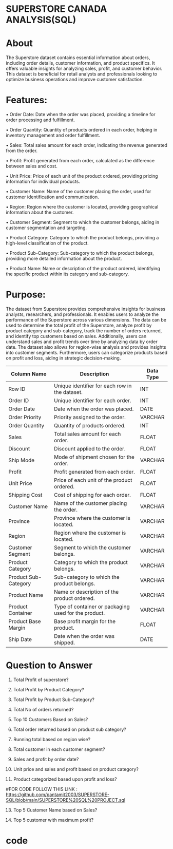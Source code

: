 # SUPERSTORE CANADA ANALYSIS(SQL)
# About 
The Superstore dataset contains essential information about orders, including order details, customer information, and product specifics. It offers valuable insights for analyzing sales, profit, and customer behavior. This dataset is beneficial for retail analysts and professionals looking to optimize business operations and improve customer satisfaction.
 # Features:
•	Order Date: Date when the order was placed, providing a timeline for order processing and fulfillment.

•	Order Quantity: Quantity of products ordered in each order, helping in inventory management and order fulfillment.

•	Sales: Total sales amount for each order, indicating the revenue generated from the order.

•	Profit: Profit generated from each order, calculated as the difference between sales and cost.

•	Unit Price: Price of each unit of the product ordered, providing pricing information for individual products.

•	Customer Name: Name of the customer placing the order, used for customer identification and communication.
	
•	Region: Region where the customer is located, providing geographical information about the customer.

•	Customer Segment: Segment to which the customer belongs, aiding in customer segmentation and targeting.

•	Product Category: Category to which the product belongs, providing a high-level classification of the product.

•	Product Sub-Category: Sub-category to which the product belongs, providing more detailed information about the product.

•	Product Name: Name or description of the product ordered, identifying the specific product within its category and sub-category.


# Purpose:
The dataset from Superstore provides comprehensive insights for business analysts, researchers, and professionals. It enables users to analyze the performance of the Superstore across various dimensions. The data can be used to determine the total profit of the Superstore, analyze profit by product category and sub-category, track the number of orders returned, and identify top customers based on sales. Additionally, users can understand sales and profit trends over time by analyzing data by order date. The dataset also allows for region-wise analysis and provides insights into customer segments. Furthermore, users can categorize products based on profit and loss, aiding in strategic decision-making.


| Column Name        | Description                                         | Data Type | 
|--------------------|-----------------------------------------------------|-----------| 
| Row ID             | Unique identifier for each row in the dataset.      | INT       | 
| Order ID           | Unique identifier for each order.                   | INT       | 
| Order Date         | Date when the order was placed.                     | DATE      | 
| Order Priority     | Priority assigned to the order.                     | VARCHAR   | 
| Order Quantity     | Quantity of products ordered.                       | INT       | 
| Sales              | Total sales amount for each order.                  | FLOAT     | 
| Discount           | Discount applied to the order.                      | FLOAT     | 
| Ship Mode          | Mode of shipment chosen for the order.              | VARCHAR   | 
| Profit             | Profit generated from each order.                   | FLOAT     | 
| Unit Price         | Price of each unit of the product ordered.          | FLOAT     | 
| Shipping Cost      | Cost of shipping for each order.                    | FLOAT     | 
| Customer Name      | Name of the customer placing the order.             | VARCHAR   | 
| Province           | Province where the customer is located.             | VARCHAR   | 
| Region             | Region where the customer is located.               | VARCHAR   | 
| Customer Segment   | Segment to which the customer belongs.             | VARCHAR   | 
| Product Category   | Category to which the product belongs.              | VARCHAR   | 
| Product Sub-Category | Sub-category to which the product belongs.        | VARCHAR   | 
| Product Name       | Name or description of the product ordered.         | VARCHAR   | 
| Product Container  | Type of container or packaging used for the product.| VARCHAR   | 
| Product Base Margin| Base profit margin for the product.                | FLOAT     | 
| Ship Date          | Date when the order was shipped.                   | DATE      | 


# Question to Answer 
1.	Total Profit of superstore?
  
2.	Total Profit by Product Category?
	
3.	Total Profit by Product Sub-Category?
	
4.	Total No of orders returned?

5.	Top 10 Customers Based on Sales?

6.	Total order returned based on product sub category?
    
7.	Running total based on region wise?
	
8.	Total customer in each customer segment?
	
9.	Sales and profit by order date?

10.	Unit price and sales and profit based on product category?
	
11.	Product categorized based upon profit and loss?


#FOR CODE FOLLOW THIS LINK : https://github.com/pantamit2003/SUPERSTORE-SQL/blob/main/SUPERSTORE%20SQL%20PROJECT.sql
	
13.	Top 5 Customer Name  based on Sales?
	
14.	Top 5 customer with maximum profit?
   

# code 
